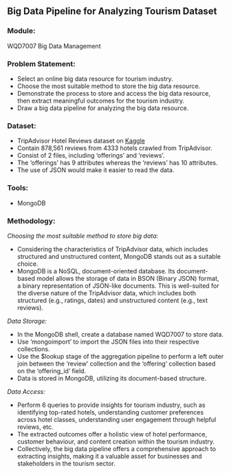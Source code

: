 ## Big Data Pipeline for Analyzing Tourism Dataset

### Module:
WQD7007 Big Data Management 

### Problem Statement:
- Select an online big data resource for tourism industry.
- Choose the most suitable method to store the big data resource.
- Demonstrate the process to store and access the big data resource, then extract meaningful outcomes for the tourism industry.
- Draw a big data pipeline for analyzing the big data resource.

### Dataset:
- TripAdvisor Hotel Reviews dataset on [Kaggle](https://www.kaggle.com/datasets/joebeachcapital/hotel-reviews/data)
- Contain 878,561 reviews from 4333 hotels crawled from TripAdvisor.
- Consist of 2 files, including ‘offerings’ and ‘reviews’.
- The ‘offerings’ has 9 attributes whereas the ‘reviews’ has 10 attributes.
- The use of JSON would make it easier to read the data. 

### Tools:
- MongoDB

### Methodology:
_Choosing the most suitable method to store big data:_  
- Considering the characteristics of TripAdvisor data, which includes structured and unstructured content, MongoDB stands out as a suitable choice.
- MongoDB is a NoSQL, document-oriented database. Its document-based model allows the storage of data in BSON (Binary JSON) format, a binary representation of JSON-like documents. This is well-suited for the diverse nature of the TripAdvisor data, which includes both structured (e.g., ratings, dates) and unstructured content (e.g., text reviews).
    
_Data Storage:_  
- In the MongoDB shell, create a database named WQD7007 to store data.  
- Use ‘mongoimport’ to import the JSON files into their respective collections.
- Use the $lookup stage of the aggregation pipeline to perform a left outer join between the ‘review’ collection and the ‘offering’ collection based on the ‘offering_id’ field.
- Data is stored in MongoDB, utilizing its document-based structure.
    
_Data Access:_  
- Perform 6 queries to provide insights for tourism industry, such as identifying top-rated hotels, understanding customer preferences across hotel classes, understanding user engagement through helpful reviews, etc.
- The extracted outcomes offer a holistic view of hotel performance, customer behaviour, and content creation within the tourism industry.
- Collectively, the big data pipeline offers a comprehensive approach to extracting insights, making it a valuable asset for businesses and stakeholders in the tourism sector.
